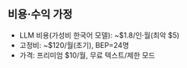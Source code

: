 ## 비용·수익 가정

- LLM 비용(가성비 한국어 모델): ~$1.8/인·월(최악 $5)
- 고정비: ~$120/월(초기), BEP=24명
- 가격: 프리미엄 $10/월, 무료 텍스트/제한 모드
